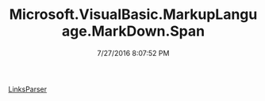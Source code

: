 ﻿---
title: Microsoft.VisualBasic.MarkupLanguage.MarkDown.Span
date: 7/27/2016 8:07:52 PM
---

[LinksParser](T-Microsoft.VisualBasic.MarkupLanguage.MarkDown.Span.LinksParser.html)
